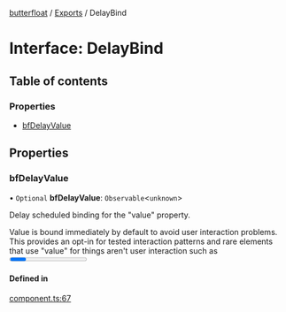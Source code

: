 [butterfloat](../README.md) / [Exports](../modules.md) / DelayBind

# Interface: DelayBind

## Table of contents

### Properties

- [bfDelayValue](DelayBind.md#bfdelayvalue)

## Properties

### bfDelayValue

• `Optional` **bfDelayValue**: `Observable`\<`unknown`\>

Delay scheduled binding for the "value" property.

Value is bound immediately by default to avoid user interaction
problems. This provides an opt-in for tested interaction patterns
and rare elements that use "value" for things aren't user
interaction such as <progress />.

#### Defined in

[component.ts:67](https://github.com/WorldMaker/butterfloat/blob/eeb3fc2/component.ts#L67)
